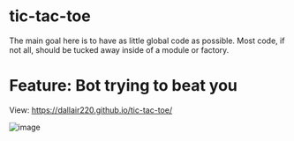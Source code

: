 # tic-tac-toe

The main goal here is to have as little global code as possible.
Most code, if not all, should be tucked away inside of a module or factory.

# Feature: Bot trying to beat you

View: https://dallair220.github.io/tic-tac-toe/

![image](https://github.com/Dallair220/tic-tac-toe/assets/93786532/eb15c325-e944-4225-8190-890245223264)
